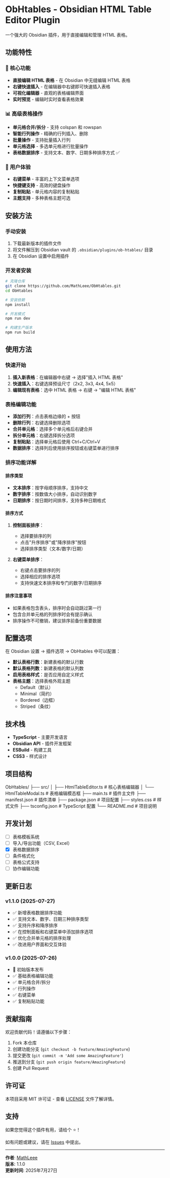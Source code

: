 # ObHtables - Obsidian HTML Table Editor Plugin

一个强大的 Obsidian 插件，用于直接编辑和管理 HTML 表格。

## 功能特性

### 🚀 核心功能
- **直接编辑 HTML 表格** - 在 Obsidian 中无缝编辑 HTML 表格
- **右键快速插入** - 在编辑器中右键即可快速插入表格
- **可视化编辑器** - 直观的表格编辑界面
- **实时预览** - 编辑时实时查看表格效果

### 📊 高级表格操作
- **单元格合并/拆分** - 支持 colspan 和 rowspan
- **智能行列操作** - 精确的行列插入、删除
- **批量操作** - 支持批量插入行列
- **单元格选择** - 多选单元格进行批量操作
- **表格数据排序** - 支持文本、数字、日期多种排序方式 ✅

### 🎨 用户体验
- **右键菜单** - 丰富的上下文菜单选项
- **快捷键支持** - 高效的键盘操作
- **复制粘贴** - 单元格内容的复制粘贴
- **主题支持** - 多种表格主题可选

## 安装方法

### 手动安装
1. 下载最新版本的插件文件
2. 将文件解压到 Obsidian vault 的 `.obsidian/plugins/ob-htables/` 目录
3. 在 Obsidian 设置中启用插件

### 开发者安装
```bash
# 克隆仓库
git clone https://github.com/MathLeee/ObHtables.git
cd ObHtables

# 安装依赖
npm install

# 开发模式
npm run dev

# 构建生产版本
npm run build
```

## 使用方法

### 快速开始
1. **插入新表格**：在编辑器中右键 → 选择"插入 HTML 表格"
2. **快速插入**：右键选择预设尺寸（2x2, 3x3, 4x4, 5x5）
3. **编辑现有表格**：选中 HTML 表格 → 右键 → "编辑 HTML 表格"

### 表格编辑功能
- **添加行列**：点击表格边缘的 + 按钮
- **删除行列**：右键选择删除选项
- **合并单元格**：选择多个单元格后右键合并
- **拆分单元格**：右键选择拆分选项
- **复制粘贴**：选择单元格后使用 Ctrl+C/Ctrl+V
- **数据排序**：选择列后使用排序按钮或右键菜单进行排序

### 排序功能详解

#### 排序类型
- **文本排序**：按字母顺序排序，支持中文
- **数字排序**：按数值大小排序，自动识别数字
- **日期排序**：按日期时间排序，支持多种日期格式

#### 排序方式
1. **控制面板排序**：
   - 选择要排序的列
   - 点击"升序排序"或"降序排序"按钮
   - 选择排序类型（文本/数字/日期）

2. **右键菜单排序**：
   - 右键点击要排序的列
   - 选择相应的排序选项
   - 支持快速文本排序和专门的数字/日期排序

#### 排序注意事项
- 如果表格包含表头，排序时会自动跳过第一行
- 包含合并单元格的列排序时会有提示确认
- 排序操作不可撤销，建议排序前备份重要数据

## 配置选项

在 Obsidian 设置 → 插件选项 → ObHtables 中可以配置：

- **默认表格行数**：新建表格的默认行数
- **默认表格列数**：新建表格的默认列数
- **启用表格样式**：是否应用自定义样式
- **表格主题**：选择表格外观主题
  - Default（默认）
  - Minimal（简约）
  - Bordered（边框）
  - Striped（条纹）

## 技术栈

- **TypeScript** - 主要开发语言
- **Obsidian API** - 插件开发框架
- **ESBuild** - 构建工具
- **CSS3** - 样式设计

## 项目结构
ObHtables/
├── src/
│   ├── HtmlTableEditor.ts    # 核心表格编辑器
│   └── HtmlTableModal.ts     # 表格编辑模态框
├── main.ts                   # 插件主文件
├── manifest.json            # 插件清单
├── package.json             # 项目配置
├── styles.css               # 样式文件
├── tsconfig.json            # TypeScript 配置
└── README.md                # 项目说明


## 开发计划

- [ ] 表格模板系统
- [ ] 导入/导出功能（CSV, Excel）
- [x] 表格数据排序
- [ ] 条件格式化
- [ ] 表格公式支持
- [ ] 协作编辑功能

## 更新日志

### v1.1.0 (2025-07-27)
- ✅ 新增表格数据排序功能
- ✅ 支持文本、数字、日期三种排序类型
- ✅ 支持升序和降序排序
- ✅ 在控制面板和右键菜单中添加排序选项
- ✅ 优化合并单元格的排序处理
- ✅ 改进用户界面和交互体验

### v1.0.0 (2025-07-26)
- 🎉 初始版本发布
- ✅ 基础表格编辑功能
- ✅ 单元格合并/拆分
- ✅ 行列操作
- ✅ 右键菜单
- ✅ 复制粘贴功能

## 贡献指南

欢迎贡献代码！请遵循以下步骤：

1. Fork 本仓库
2. 创建功能分支 (`git checkout -b feature/AmazingFeature`)
3. 提交更改 (`git commit -m 'Add some AmazingFeature'`)
4. 推送到分支 (`git push origin feature/AmazingFeature`)
5. 创建 Pull Request

## 许可证

本项目采用 MIT 许可证 - 查看 [LICENSE](LICENSE) 文件了解详情。

## 支持

如果您觉得这个插件有用，请给个 ⭐️！

如有问题或建议，请在 [Issues](https://github.com/MathLeee/ObHtables/issues) 中提出。

---

**作者**: [MathLeee](https://github.com/MathLeee)  
**版本**: 1.1.0  
**更新时间**: 2025年7月27日